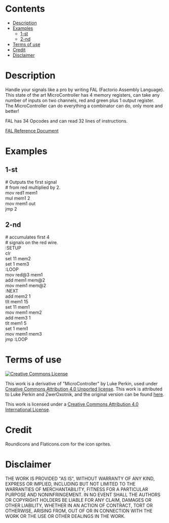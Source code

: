 # Contents

* [Description](#description)
* [Examples](#examples)
    * [1-st](#1-st)
    * [2-nd](#2-nd)
* [Terms of use](#terms-of-use)
* [Credit](#credit)
* [Disclaimer](#disclaimer)

# Description

Handle your signals like a pro by writing FAL (Factorio Assembly Language).
This state of the art MicroController has 4 memory registers, can take any number of inputs on two channels, red and green plus 1 output register.\
The MicroController can do everything a combinator can do, only more and better!

FAL has 34 Opcodes and can read 32 lines of instructions.

[FAL Reference Document](/FAL_REFERENCE.pdf)

# Examples

## 1-st

\# Outputs the first signal\
\# from red multiplied by 2.\
mov red1 mem1\
mul mem1 2\
mov mem1 out\
jmp 2

## 2-nd

\# accumulates first 4\
\# signals on the red wire.\
:SETUP\
clr\
set 11 mem2\
set 1 mem3\
:LOOP\
mov red@3 mem1\
add mem1 mem@2\
mov mem1 mem@2\
:NEXT\
add mem2 1\
tlt mem1 15\
set 11 mem1\
mov mem1 mem2\
add mem3 1\
tlt mem1 5\
set 1 mem1\
mov mem1 mem3\
jmp :LOOP

# <a name="terms-of-use"></a> Terms of use

[![Creative Commons License](https://licensebuttons.net/l/by/4.0/88x31.png)](https://creativecommons.org/licenses/by/4.0/)

This work is a derivative of "MicroController" by Luke Perkin, used under [Creative Commons Attribution 4.0 Unported license](https://creativecommons.org/licenses/by/4.0/). This work is attributed to Luke Perkin and ZwerOxotnik, and the original version can be found [here](https://mods.factorio.com/mod/microcontroller).

This work is licensed under a [Creative Commons Attribution 4.0 International License](/LICENSE).

# Credit

Roundicons and Flaticons.com for the icon sprites.

# Disclaimer

THE WORK IS PROVIDED "AS IS", WITHOUT WARRANTY OF ANY KIND, EXPRESS OR
IMPLIED, INCLUDING BUT NOT LIMITED TO THE WARRANTIES OF MERCHANTABILITY,
FITNESS FOR A PARTICULAR PURPOSE AND NONINFRINGEMENT. IN NO EVENT SHALL THE
AUTHORS OR COPYRIGHT HOLDERS BE LIABLE FOR ANY CLAIM, DAMAGES OR OTHER
LIABILITY, WHETHER IN AN ACTION OF CONTRACT, TORT OR OTHERWISE, ARISING FROM,
OUT OF OR IN CONNECTION WITH THE WORK OR THE USE OR OTHER DEALINGS IN THE
WORK.
